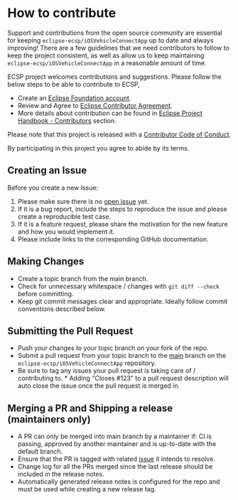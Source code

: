 # How to contribute

Support and contributions from the open source community are essential for keeping
`eclipse-ecsp/iOSVehicleConnectApp` up to date and always improving! There are a few guidelines that we need
contributors to follow to keep the project consistent, as well as allow us to keep
maintaining `eclipse-ecsp/iOSVehicleConnectApp` in a reasonable amount of time.

ECSP project welcomes contributions and suggestions. Please follow the below steps to be able to contribute to ECSP,
- Create an [Eclipse Foundation account](https://accounts.eclipse.org/).
- Review and Agree to [Eclipse Contributor Agreement](https://www.eclipse.org/legal/eca/).
- More details about contribution can be found in [Eclipse Project Handbook - Contributors](https://www.eclipse.org/projects/handbook/#contributing-contributors) section.


Please note that this project is released with a [Contributor Code of Conduct][coc].

By participating in this project you agree to abide by its terms.

[coc]: ./CODE_OF_CONDUCT.md

## Creating an Issue

Before you create a new Issue:

1. Please make sure there is no [open issue](https://github.com/eclipse-ecsp/iOSVehicleConnectApp/issues) yet.
2. If it is a bug report, include the steps to reproduce the issue and please create a reproducible test case.
3. If it is a feature request, please share the motivation for the new feature and how you would implement it.
4. Please include links to the corresponding GitHub documentation.

## Making Changes

- Create a topic branch from the main branch.
- Check for unnecessary whitespace / changes with `git diff --check` before committing.
- Keep git commit messages clear and appropriate. Ideally follow commit conventions described below.

## Submitting the Pull Request

- Push your changes to your topic branch on your fork of the repo.
- Submit a pull request from your topic branch to the [main](https://github.com/eclipse-ecsp/iOSVehicleConnectApp) branch on the `eclipse-ecsp/iOSVehicleConnectApp` repository.
- Be sure to tag any issues your pull request is taking care of / contributing to. \* Adding "Closes #123"
to a pull request description will auto close the issue once the pull request is merged in.


## Merging a PR and Shipping a release (maintainers only)

- A PR can only be merged into main branch by a maintainer if: CI is passing, approved by another maintainer and is up-to-date with the default branch.
- Ensure that the PR is tagged with related [issue](https://github.com/eclipse-ecsp/iOSVehicleConnectApp/issues) it intends to resolve.
- Change log for all the PRs merged since the last release should be included in the release notes.
- Automatically generated release notes is configured for the repo and must be used while creating a new release tag.
